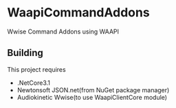 # WaapiCommandAddons
Wwise Command Addons using WAAPI

## Building
This project requires
* .NetCore3.1  
* Newtonsoft JSON.net(from NuGet package manager)
* Audiokinetic Wwise(to use WaapiClientCore module)
